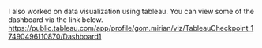 I also worked on data visualization using tableau. You can view some of the dashboard via the link below.
https://public.tableau.com/app/profile/gom.mirian/viz/TableauCheckpoint_17490496110870/Dashboard1
